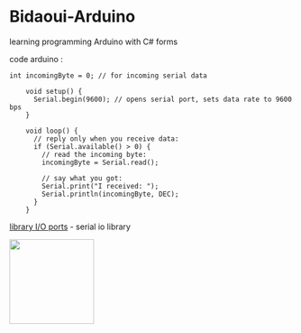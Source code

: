 # Bidaoui-Arduino
learning programming Arduino with C# forms

code arduino : 
```
int incomingByte = 0; // for incoming serial data

    void setup() {
      Serial.begin(9600); // opens serial port, sets data rate to 9600 bps
    }

    void loop() {
      // reply only when you receive data:
      if (Serial.available() > 0) {
        // read the incoming byte:
        incomingByte = Serial.read();

        // say what you got:
        Serial.print("I received: ");
        Serial.println(incomingByte, DEC);
      }
    }
```

[library I/O ports](https://learn.microsoft.com/en-us/dotnet/api/system.io.ports.serialport?view=net-9.0-pp) - serial io library

<img src="[https://www.google.com/url?sa=i&url=https%3A%2F%2Flearn.sparkfun.com%2Ftutorials%2Fserial-communication%2Fuarts&psig=AOvVaw1VN9wnfoxS79S2qvwuLQ4D&ust=1741833845986000&source=images&cd=vfe&opi=89978449&ved=0CBQQjRxqFwoTCKjpyZXEg4wDFQAAAAAdAAAAABAZ](https://cdn.sparkfun.com/assets/d/1/f/5/b/50e1cf30ce395fb227000000.png)" width="150">
